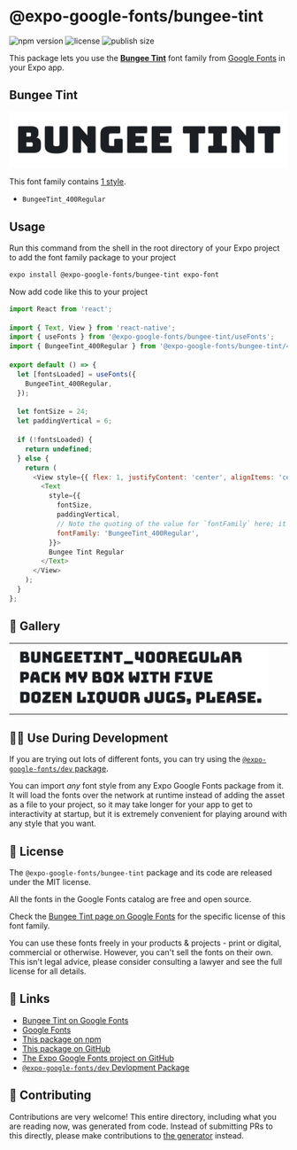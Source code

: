 # @expo-google-fonts/bungee-tint

![npm version](https://flat.badgen.net/npm/v/@expo-google-fonts/bungee-tint)
![license](https://flat.badgen.net/github/license/expo/google-fonts)
![publish size](https://flat.badgen.net/packagephobia/install/@expo-google-fonts/bungee-tint)

This package lets you use the [**Bungee Tint**](https://fonts.google.com/specimen/Bungee+Tint) font family from [Google Fonts](https://fonts.google.com/) in your Expo app.

## Bungee Tint

![Bungee Tint](./font-family.png)

This font family contains [1 style](#-gallery).

- `BungeeTint_400Regular`

## Usage

Run this command from the shell in the root directory of your Expo project to add the font family package to your project
```sh
expo install @expo-google-fonts/bungee-tint expo-font
```

Now add code like this to your project
```js
import React from 'react';

import { Text, View } from 'react-native';
import { useFonts } from '@expo-google-fonts/bungee-tint/useFonts';
import { BungeeTint_400Regular } from '@expo-google-fonts/bungee-tint/400Regular';

export default () => {
  let [fontsLoaded] = useFonts({
    BungeeTint_400Regular,
  });

  let fontSize = 24;
  let paddingVertical = 6;

  if (!fontsLoaded) {
    return undefined;
  } else {
    return (
      <View style={{ flex: 1, justifyContent: 'center', alignItems: 'center' }}>
        <Text
          style={{
            fontSize,
            paddingVertical,
            // Note the quoting of the value for `fontFamily` here; it expects a string!
            fontFamily: 'BungeeTint_400Regular',
          }}>
          Bungee Tint Regular
        </Text>
      </View>
    );
  }
};

```

## 🔡 Gallery


||||
|-|-|-|
|![BungeeTint_400Regular](.//400Regular/BungeeTint_400Regular.ttf.png)||||


## 👩‍💻 Use During Development

If you are trying out lots of different fonts, you can try using the [`@expo-google-fonts/dev` package](https://github.com/expo/google-fonts/tree/master/font-packages/dev#readme).

You can import *any* font style from any Expo Google Fonts package from it. It will load the fonts
over the network at runtime instead of adding the asset as a file to your project, so it may take longer
for your app to get to interactivity at startup, but it is extremely convenient
for playing around with any style that you want.

## 📖 License

The `@expo-google-fonts/bungee-tint` package and its code are released under the MIT license.

All the fonts in the Google Fonts catalog are free and open source.

Check the [Bungee Tint page on Google Fonts](https://fonts.google.com/specimen/Bungee+Tint) for the specific license of this font family.

You can use these fonts freely in your products & projects - print or digital, commercial or otherwise. However, you can't sell the fonts on their own. This isn't legal advice, please consider consulting a lawyer and see the full license for all details.

## 🔗 Links

- [Bungee Tint on Google Fonts](https://fonts.google.com/specimen/Bungee+Tint)
- [Google Fonts](https://fonts.google.com/)
- [This package on npm](https://www.npmjs.com/package/@expo-google-fonts/bungee-tint)
- [This package on GitHub](https://github.com/expo/google-fonts/tree/master/font-packages/bungee-tint)
- [The Expo Google Fonts project on GitHub](https://github.com/expo/google-fonts)
- [`@expo-google-fonts/dev` Devlopment Package](https://github.com/expo/google-fonts/tree/master/font-packages/dev)

## 🤝 Contributing

Contributions are very welcome! This entire directory, including what you are reading now, was generated from code. Instead of submitting PRs to this directly, please make contributions to [the generator](https://github.com/expo/google-fonts/tree/master/packages/generator) instead.
